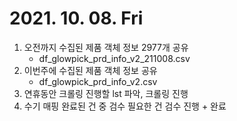 # 2021. 10. 08. Fri

1. 오전까지 수집된 제품 객체 정보 2977개 공유
   - df_glowpick_prd_info_v2_211008.csv
2. 이번주에 수집된 제품 객체 정보 공유
   - df_glowpick_prd_info_v2.csv
3. 연휴동안 크롤링 진행할 lst 파악, 크롤링 진행
4. 수기 매핑 완료된 건 중 검수 필요한 건 검수 진행 + 완료

